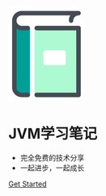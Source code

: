 <img width="150px" src="media/title.png">

# JVM学习笔记

- 完全免费的技术分享
- 一起进步，一起成长





[Get Started](README.md)